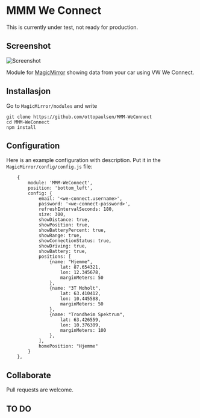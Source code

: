 # MMM We Connect

This is currently under test, not ready for production.

## Screenshot

![Screenshot](doc/MMM-WeConnect.png)

Module for [MagicMirror](https://github.com/MichMich/MagicMirror/) showing data from your car using VW We Connect.

## Installasjon

Go to `MagicMirror/modules` and write

    git clone https://github.com/ottopaulsen/MMM-WeConnect
    cd MMM-WeConnect
    npm install



## Configuration

Here is an example configuration with description. Put it in the `MagicMirror/config/config.js` file:
```
    {
        module: 'MMM-WeConnect',
        position: 'bottom_left',
        config: {
            email: '<we-connect.username>',
            password: '<we-connect-password>',
            refreshIntervalSeconds: 180,
            size: 300,
            showDistance: true,
            showPosition: true,
            showBatteryPercent: true,
            showRange: true,
            showConnectionStatus: true,
            showDriving: true,
            showBattery: true,
            positions: [
                {name: "Hjemme",
                    lat: 87.654321, 
                    lon: 12.345678,
                    marginMeters: 50
                },
                {name: "3T Moholt",
                    lat: 63.410412,
                    lon: 10.445588,
                    marginMeters: 50
                },
                {name: "Trondheim Spektrum",
                    lat: 63.426559,
                    lon: 10.376309,
                    marginMeters: 100
                },
            ],
            homePosition: "Hjemme"
        }
    },
```


## Collaborate

Pull requests are welcome.

## TO DO


